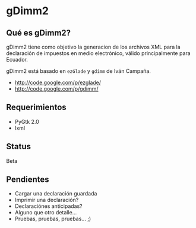 gDimm2
======

Qué es gDimm2?
--------------

gDimm2 tiene como objetivo la generacion de los archivos XML para la 
declaración de impuestos en medio electrónico, válido principalmente 
para Ecuador.

gDimm2 está basado en `ezGlade` y `gdimm` de Iván Campaña.

- http://code.google.com/p/ezglade/
- http://code.google.com/p/gdimm/

Requerimientos
--------------

- PyGtk 2.0
- lxml

Status
------

Beta

Pendientes
----------

- Cargar una declaración guardada
- Imprimir una declaración?
- Declaraciónes anticipadas?
- Alguno que otro detalle...
- Pruebas, pruebas, pruebas... ;)


